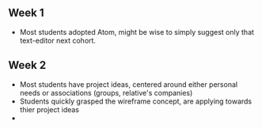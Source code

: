 
## Week 1

- Most students adopted Atom, might be wise to simply suggest only that text-editor next cohort. 

## Week 2

- Most students have project ideas, centered around either personal needs or associations (groups, relative's companies)
- Students quickly grasped the wireframe concept, are applying towards thier project ideas
- 